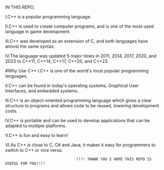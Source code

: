 IN THIS REPO,

I.C++ is a popular programming language.

II.C++ is used to create computer programs, and is one of the most used language in game development.

III.C++ was developed as an extension of C, and both languages have almost the same syntax.

IV.The language was updated 5 major times in 2011, 2014, 2017, 2020, and 2023 to C++11, C++14, C++17, C++20, and C++23.

#Why Use C++
I.C++ is one of the world's most popular programming languages.

II.C++ can be found in today's operating systems, Graphical User Interfaces, and embedded systems.

III.C++ is an object-oriented programming language which gives a clear structure to programs and allows code to be reused, lowering development costs.

IV.C++ is portable and can be used to develop applications that can be adapted to multiple platforms.

V.C++ is fun and easy to learn!

VI.As C++ is close to C, C# and Java, it makes it easy for programmers to switch to C++ or vice versa.


                                    !!!! THANK YOU I HOPE THIS REPO IS USEFUL FOR YOU!!!!
                                                     
